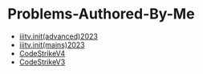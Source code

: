 # Problems-Authored-By-Me

- [iiitv.init(advanced)2023](https://www.hackerrank.com/contests/iiitv-initadvanced-2023/challenges/crazy-lights)
- [iiitv.init(mains)2023](https://www.hackerrank.com/contests/iiitv-initmains-2023/challenges/candy-shop-4)
- [CodeStrikeV4](https://www.hackerrank.com/contests/codestrike-v4/challenges/robot-data)
- [CodeStrikeV3](https://www.hackerrank.com/contests/codestrike-v3/challenges/cpjudge)
